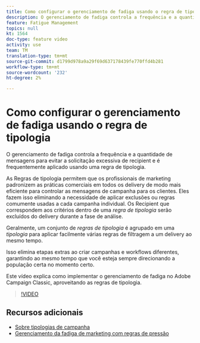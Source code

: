 ```yaml
---
title: Como configurar o gerenciamento de fadiga usando o regra de tipologia no Adobe Campaign Classic
description: O gerenciamento de fadiga controla a frequência e a quantidade de mensagens para evitar a solicitação excessiva de recipient e é frequentemente aplicado usando uma regra de tipologia. Este vídeo explica como implementar o gerenciamento de fadiga no Adobe Campaign Classic, aproveitando as regras de tipologia.
feature: Fatigue Management
topics: null
kt: 1564
doc-type: feature video
activity: use
team: TM
translation-type: tm+mt
source-git-commit: d1799d978a9a29f69d637178439fe770ffd4b281
workflow-type: tm+mt
source-wordcount: '232'
ht-degree: 2%

---
```



# Como configurar o gerenciamento de fadiga usando o regra de tipologia

O gerenciamento de fadiga controla a frequência e a quantidade de mensagens para evitar a solicitação excessiva de recipient e é frequentemente aplicado usando uma regra de tipologia.

As Regras de tipologia permitem que os profissionais de marketing padronizem as práticas comerciais em todos os delivery de modo mais eficiente para controlar as mensagens de campanha para os clientes. Eles fazem isso eliminando a necessidade de aplicar exclusões ou regras comumente usadas a cada campanha individual. Os Recipient que correspondem aos critérios dentro de uma *regra de tipologia* serão excluídos do delivery durante a fase de análise.

Geralmente, um conjunto de *regras de tipologia* é agrupado em uma *tipologia* para aplicar facilmente várias regras de filtragem a um delivery ao mesmo tempo.

Isso elimina etapas extras ao criar campanhas e workflows diferentes, garantindo ao mesmo tempo que você esteja sempre direcionando a população certa no momento certo.

Este vídeo explica como implementar o gerenciamento de fadiga no Adobe Campaign Classic, aproveitando as regras de tipologia.

>[!VIDEO](https://video.tv.adobe.com/v/25090?quality=12)

## Recursos adicionais

* [Sobre tipologias de campanha](https://docs.adobe.com/content/help/en/campaign-classic/using/orchestrating-campaigns/campaign-optimization/about-campaign-typologies.html)
* [Gerenciamento da fadiga de marketing com regras de pressão](https://docs.adobe.com/content/help/en/campaign-classic/using/orchestrating-campaigns/campaign-optimization/pressure-rules.html)

